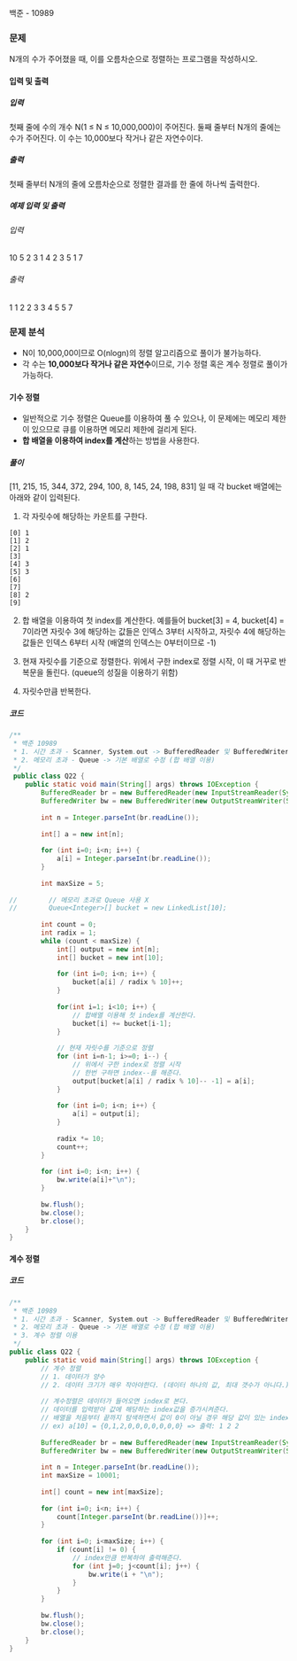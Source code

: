 백준 - 10989

### 문제
N개의 수가 주어졌을 때, 이를 오름차순으로 정렬하는 프로그램을 작성하시오.

#### 입력 및 출력
##### 입력
첫째 줄에 수의 개수 N(1 ≤ N ≤ 10,000,000)이 주어진다. 둘째 줄부터 N개의 줄에는 수가 주어진다. 이 수는 10,000보다 작거나 같은 자연수이다.

##### 출력
첫째 줄부터 N개의 줄에 오름차순으로 정렬한 결과를 한 줄에 하나씩 출력한다.

##### 예제 입력 및 출력
###### 입력
10
5
2
3
1
4
2
3
5
1
7

###### 출력
1
1
2
2
3
3
4
5
5
7



### 문제 분석

* N이 10,000,00이므로 O(nlogn)의 정렬 알고리즘으로 풀이가 불가능하다.
* 각 수는 **10,000보다 작거나 같은 자연수**이므로, 기수 정렬 혹은 계수 정렬로 풀이가 가능하다.

#### 기수 정렬

* 일반적으로 기수 정렬은 Queue를 이용하여 풀 수 있으나, 이 문제에는 메모리 제한이 있으므로 큐를 이용하면 메모리 제한에 걸리게 된다.
* **합 배열을 이용하여 index를 계산**하는 방법을 사용한다.

##### 풀이

[11, 215, 15, 344, 372, 294, 100, 8, 145, 24, 198, 831] 일 때 각 bucket 배열에는 아래와 같이 입력된다.

1. 각 자릿수에 해당하는 카운트를 구한다.
```
[0] 1
[1] 2
[2] 1
[3]
[4] 3
[5] 3
[6]
[7]
[8] 2
[9]
```

2. 합 배열을 이용하여 첫 index를 계산한다.
	 예를들어 bucket[3] = 4, bucket[4] = 7이라면 
	 자릿수 3에 해당하는 값들은 인덱스 3부터 시작하고, 
	 자릿수 4에 해당하는 값들은 인덱스 6부터 시작 (배열의 인덱스는 0부터이므로 -1)

3. 현재 자릿수를 기준으로 정렬한다.
	 위에서 구한 index로 정렬 시작, 이 때 거꾸로 반복문을 돌린다. (queue의 성질을 이용하기 위함)

4. 자릿수만큼 반복한다.
##### 코드

```java
/**  
 * 백준 10989  
 * 1. 시간 초과 - Scanner, System.out -> BufferedReader 및 BufferedWriter로 수정  
 * 2. 메모리 초과 - Queue -> 기본 배열로 수정 (합 배열 이용)  
 */
 public class Q22 {  
    public static void main(String[] args) throws IOException {  
        BufferedReader br = new BufferedReader(new InputStreamReader(System.in));  
        BufferedWriter bw = new BufferedWriter(new OutputStreamWriter(System.out));  
  
        int n = Integer.parseInt(br.readLine());  
  
        int[] a = new int[n];  
  
        for (int i=0; i<n; i++) {  
            a[i] = Integer.parseInt(br.readLine());  
        }  
  
        int maxSize = 5;  
  
//        // 메모리 초과로 Queue 사용 X
//        Queue<Integer>[] bucket = new LinkedList[10];  
  
        int count = 0;  
        int radix = 1;  
        while (count < maxSize) {  
            int[] output = new int[n];  
            int[] bucket = new int[10];  
  
            for (int i=0; i<n; i++) {  
                bucket[a[i] / radix % 10]++;  
            }  
  
            for(int i=1; i<10; i++) {  
                // 합배열 이용해 첫 index를 계산한다.         
                bucket[i] += bucket[i-1];  
            }  
  
            // 현재 자릿수를 기준으로 정렬  
            for (int i=n-1; i>=0; i--) {  
                // 위에서 구한 index로 정렬 시작  
                // 한번 구하면 index--를 해준다.  
                output[bucket[a[i] / radix % 10]-- -1] = a[i];  
            }  
  
            for (int i=0; i<n; i++) {  
                a[i] = output[i];  
            }  
  
            radix *= 10;  
            count++;  
        }  
  
        for (int i=0; i<n; i++) {  
            bw.write(a[i]+"\n");  
        }  
  
        bw.flush();  
        bw.close();  
        br.close();  
    }  
}
```



#### 계수 정렬

##### 코드

```java
/**  
 * 백준 10989  
 * 1. 시간 초과 - Scanner, System.out -> BufferedReader 및 BufferedWriter로 수정  
 * 2. 메모리 초과 - Queue -> 기본 배열로 수정 (합 배열 이용)  
 * 3. 계수 정렬 이용  
 */  
public class Q22 {  
    public static void main(String[] args) throws IOException {  
        // 계수 정렬  
        // 1. 데이터가 양수  
        // 2. 데이터 크기가 매우 작아야한다. (데이터 하나의 값, 최대 갯수가 아니다.)  
  
        // 계수정렬은 데이터가 들어오면 index로 본다.  
        // 데이터를 입력받아 값에 해당하는 index값을 증가시켜준다.  
        // 배열을 처음부터 끝까지 탐색하면서 값이 0이 아닐 경우 해당 값이 있는 index를 값만큼 반복하여 출력  
        // ex) a[10] = {0,1,2,0,0,0,0,0,0,0} => 출력: 1 2 2  
  
        BufferedReader br = new BufferedReader(new InputStreamReader(System.in));  
        BufferedWriter bw = new BufferedWriter(new OutputStreamWriter(System.out));  
  
        int n = Integer.parseInt(br.readLine());  
        int maxSize = 10001;  
  
        int[] count = new int[maxSize];  
  
        for (int i=0; i<n; i++) {  
            count[Integer.parseInt(br.readLine())]++;  
        }  
  
        for (int i=0; i<maxSize; i++) {  
            if (count[i] != 0) {  
                // index만큼 반복하여 출력해준다.  
                for (int j=0; j<count[i]; j++) {  
                    bw.write(i + "\n");  
                }  
            }  
        }  
  
        bw.flush();  
        bw.close();  
        br.close();  
    }  
}
```
